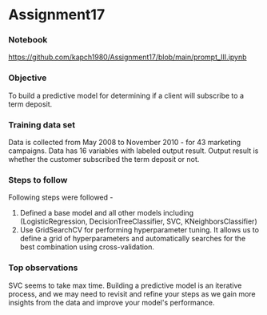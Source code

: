# Assignment17

### Notebook
https://github.com/kapch1980/Assignment17/blob/main/prompt_III.ipynb

### Objective
To build a predictive model for determining if a client will subscribe to a term deposit.

### Training data set
Data is collected from May 2008 to November 2010 - for 43 marketing campaigns.
Data has 16 variables with labeled output result. Output result is whether the customer subscribed the term deposit or not.

### Steps to follow
Following steps were followed -
1. Defined a base model and all other models including (LogisticRegression, DecisionTreeClassifier, SVC, KNeighborsClassifier)
2. Use GridSearchCV for performing hyperparameter tuning. It allows us to define a grid of hyperparameters and automatically searches for the best combination using cross-validation.

### Top observations
SVC seems to take max time.
Building a predictive model is an iterative process, and we may need to revisit and refine your steps as we gain more insights from the data and improve your model's performance.
